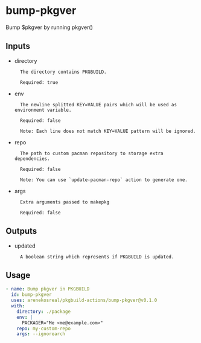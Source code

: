 # bump-pkgver

Bump $pkgver by running pkgver()

## Inputs

- directory

        The directory contains PKGBUILD.
        
        Required: true
        
- env

        The newline splitted KEY=VALUE pairs which will be used as environment variable.
        
        Required: false
        
        Note: Each line does not match KEY=VALUE pattern will be ignored.
        
- repo

        The path to custom pacman repository to storage extra dependencies.
        
        Required: false
        
        Note: You can use `update-pacman-repo` action to generate one.

- args

        Extra arguments passed to makepkg

        Required: false
        
## Outputs

- updated

        A boolean string which represents if PKGBUILD is updated.
        
## Usage

```yaml
- name: Bump pkgver in PKGBUILD
  id: bump-pkgver
  uses: arenekosreal/pkgbuild-actions/bump-pkgver@v0.1.0
  with:
    directory: ./package
    env: |
      PACKAGER="Me <me@example.com>"
    repo: my-custom-repo
    args: --ignorearch
```
